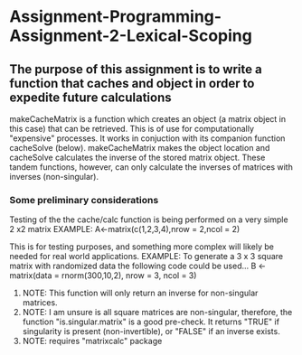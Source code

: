 # Assignment-Programming-Assignment-2-Lexical-Scoping

## The purpose of this assignment is to write a function that caches and object in order to expedite future calculations

makeCacheMatrix is a function which creates an object (a matrix object in this case) that
can be retrieved.  This is of use for computationally "expensive" processes.  It works in 
conjuction with its companion function cacheSolve (below).  makeCacheMatrix makes the object
location and cacheSolve calculates the inverse of the stored matrix object.  These tandem functions, 
however, can only calculate the inverses of matrices with inverses (non-singular).

### Some preliminary considerations

Testing of the the cache/calc function is being performed on a very simple 2 x2 matrix
EXAMPLE:  A<-matrix(c(1,2,3,4),nrow = 2,ncol = 2)

This is for testing purposes, and something more complex will likely be needed for real world applications.
EXAMPLE:  To generate a 3 x 3 square matrix with randomized data the following code could be used...
B <- matrix(data = rnorm(300,10,2), nrow = 3, ncol = 3)

1. NOTE:  This function will only return an inverse for non-singular matrices.
2. NOTE:  I am unsure is all square matrices are non-singular, therefore,
the function "is.singular.matrix" is a good pre-check.  It returns "TRUE" if singularity
is present (non-invertible), or "FALSE" if an inverse exists.
3. NOTE:  requires "matrixcalc" package
